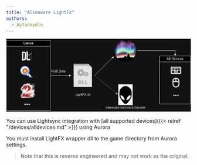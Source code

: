 ```yaml
---
title: "Alienware LightFX"
authors:
  - Aytackydln
---
```


![Diagram showing Aurora & LightFX integration](img/diagrams/lfx_diagram.png)

You can use Lightsync integration with [all supported devices]({{< relref "/devices/alldevices.md" >}}) using Aurora

You must install LightFX wrapper dll to the game directory from Aurora settings.

> Note that this is reverse engineered and may not work as the original.
